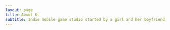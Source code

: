 ```yaml
---
layout: page
title: About Us
subtitle: Indie mobile game studio started by a girl and her boyfriend
---
```



